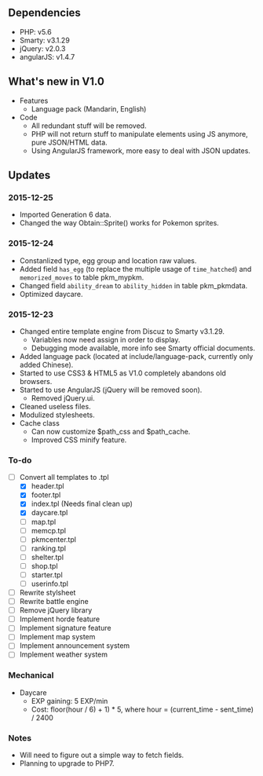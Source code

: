 ## Dependencies
* PHP: v5.6
* Smarty: v3.1.29
* jQuery: v2.0.3
* angularJS: v1.4.7

## What's new in V1.0
* Features
  * Language pack (Mandarin, English)
* Code
  * All redundant stuff will be removed.
  * PHP will not return stuff to manipulate elements using JS anymore, pure JSON/HTML data.
  * Using AngularJS framework, more easy to deal with JSON updates.

## Updates

### 2015-12-25
* Imported Generation 6 data.
* Changed the way Obtain::Sprite() works for Pokemon sprites.

### 2015-12-24
* Constanlized type, egg group and location raw values.
* Added field `has_egg` (to replace the multiple usage of `time_hatched`) and `memorized_moves` to table pkm_mypkm.
* Changed field `ability_dream` to `ability_hidden` in table pkm_pkmdata.
* Optimized daycare.

### 2015-12-23
* Changed entire template engine from Discuz to Smarty v3.1.29.
  * Variables now need assign in order to display.
  * Debugging mode available, more info see Smarty official documents.
* Added language pack (located at include/language-pack, currently only added Chinese).
* Started to use CSS3 & HTML5 as V1.0 completely abandons old browsers.
* Started to use AngularJS (jQuery will be removed soon).
  * Removed jQuery.ui.
* Cleaned useless files.
* Modulized stylesheets.
* Cache class
  * Can now customize $path_css and $path_cache.
  * Improved CSS minify feature.

### To-do
- [ ] Convert all templates to .tpl
  - [x] header.tpl
  - [x] footer.tpl
  - [x] index.tpl (Needs final clean up)
  - [x] daycare.tpl
  - [ ] map.tpl
  - [ ] memcp.tpl
  - [ ] pkmcenter.tpl
  - [ ] ranking.tpl
  - [ ] shelter.tpl
  - [ ] shop.tpl
  - [ ] starter.tpl
  - [ ] userinfo.tpl
- [ ] Rewrite stylsheet
- [ ] Rewrite battle engine
- [ ] Remove jQuery library
- [ ] Implement horde feature
- [ ] Implement signature feature
- [ ] Implement map system
- [ ] Implement announcement system
- [ ] Implement weather system

### Mechanical
* Daycare
  * EXP gaining: 5 EXP/min
  * Cost: floor(hour / 6) + 1) * 5, where hour = (current_time - sent_time) / 2400
  
### Notes
* Will need to figure out a simple way to fetch fields.
* Planning to upgrade to PHP7.